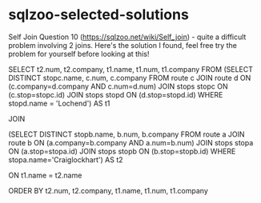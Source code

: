 # sqlzoo-selected-solutions

Self Join Question 10 (https://sqlzoo.net/wiki/Self_join) - quite a difficult problem involving 2 joins. Here's the solution I found, feel free try the problem for yourself before looking at this!


SELECT t2.num, t2.company, t1.name, t1.num, t1.company FROM
(SELECT DISTINCT stopc.name, c.num, c.company
FROM route c JOIN route d ON
  (c.company=d.company AND c.num=d.num)
  JOIN stops stopc ON (c.stop=stopc.id)
  JOIN stops stopd ON (d.stop=stopd.id)
WHERE stopd.name = 'Lochend') AS t1

JOIN

(SELECT DISTINCT stopb.name, b.num, b.company
FROM route a JOIN route b ON
  (a.company=b.company AND a.num=b.num)
  JOIN stops stopa ON (a.stop=stopa.id)
  JOIN stops stopb ON (b.stop=stopb.id)
WHERE stopa.name='Craiglockhart') AS t2

ON t1.name = t2.name

ORDER BY t2.num, t2.company, t1.name, t1.num, t1.company
